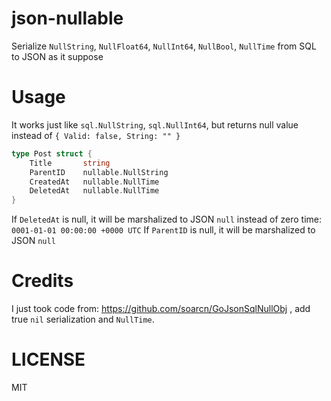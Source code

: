 # json-nullable
Serialize `NullString`, `NullFloat64`, `NullInt64`, `NullBool`, `NullTime` from SQL to JSON as it suppose

# Usage

It works just like `sql.NullString`, `sql.NullInt64`, but returns null value instead of `{ Valid: false, String: "" }`

```go
type Post struct {
    Title       string
    ParentID    nullable.NullString
    CreatedAt   nullable.NullTime
    DeletedAt   nullable.NullTime
}
```
If `DeletedAt` is null, it will be marshalized to JSON `null` instead of zero time: `0001-01-01 00:00:00 +0000 UTC`
If `ParentID` is null, it will be marshalized to JSON `null`

# Credits

I just took code from: https://github.com/soarcn/GoJsonSqlNullObj , add true `nil` serialization and `NullTime`.

# LICENSE

MIT
